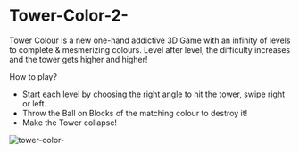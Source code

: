 # Tower-Color-2-

Tower Colour is a new one-hand addictive 3D Game with an infinity of levels to complete & mesmerizing colours.
Level after level, the difficulty increases and the tower gets higher and higher!

How to play?
- Start each level by choosing the right angle to hit the tower, swipe right or left.
- Throw the Ball on Blocks of the matching colour to destroy it!
- Make the Tower collapse!


![tower-color-](https://user-images.githubusercontent.com/19870179/214640017-192efae7-e230-455b-b265-75f0f4bcb329.jpeg)
